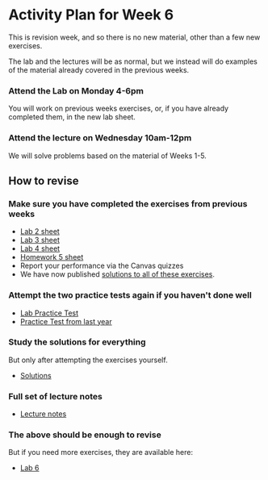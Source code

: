 # Activity Plan for Week 6

This is revision week, and so there is no new material, other than a few new exercises.

The lab and the lectures will be as normal, but we instead will do
examples of the material already covered in the previous weeks.

### Attend the Lab on Monday 4-6pm

You will work on previous weeks exercises, or, if you have already completed them, in the new lab sheet.

### Attend the lecture on Wednesday 10am-12pm

We will solve problems based on the material of Weeks 1-5.

## How to revise

### Make sure you have completed the exercises from previous weeks

 * [Lab 2 sheet](/files/LectureNotes/files/exercises/lab2.lagda.md)
 * [Lab 3 sheet](/files/LectureNotes/files/exercises/lab3.lagda.md)
 * [Lab 4 sheet](/files/LectureNotes/files/exercises/lab4.lagda.md)
 * [Homework 5 sheet](/files/LectureNotes/files/exercises/homework5.lagda.md)
 * Report your performance via the Canvas quizzes
 * We have now published [solutions to all of these exercises](/files/LectureNotes/files/solutions/).

### Attempt the two practice tests again if you haven't done well

 * [Lab Practice Test](/files/LectureNotes/files/exercises/practice-test.lagda.md)
 * [Practice Test from last year](/files/LectureNotes/files/exercises/practice-test-2023.lagda.md)

### Study the solutions for everything

But only after attempting the exercises yourself.

 * [Solutions](/files/LectureNotes/files/solutions)

### Full set of lecture notes

 * [Lecture notes](/files/LectureNotes/README.md)

### The above should be enough to revise

But if you need more exercises, they are available here:

 * [Lab 6](/files/LectureNotes/files/exercises/lab6.lagda.md)
